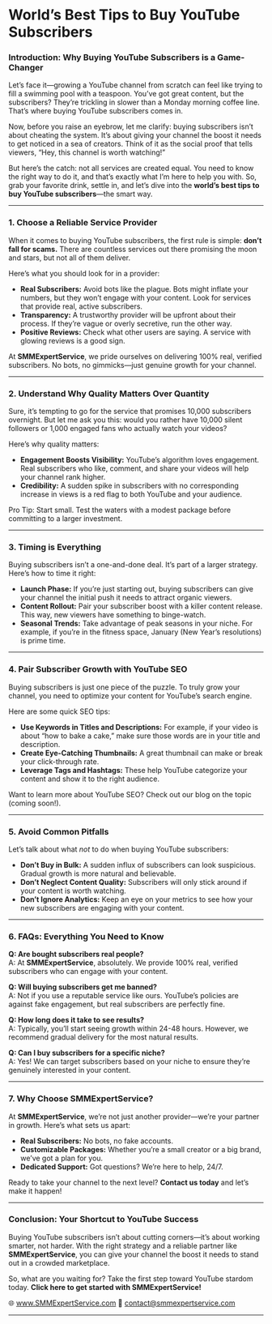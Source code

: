  
# World’s Best Tips to Buy YouTube Subscribers  

### **Introduction: Why Buying YouTube Subscribers is a Game-Changer**  
Let’s face it—growing a YouTube channel from scratch can feel like trying to fill a swimming pool with a teaspoon. You’ve got great content, but the subscribers? They’re trickling in slower than a Monday morning coffee line. That’s where buying YouTube subscribers comes in.  

Now, before you raise an eyebrow, let me clarify: buying subscribers isn’t about cheating the system. It’s about giving your channel the boost it needs to get noticed in a sea of creators. Think of it as the social proof that tells viewers, “Hey, this channel is worth watching!”  

But here’s the catch: not all services are created equal. You need to know the right way to do it, and that’s exactly what I’m here to help you with. So, grab your favorite drink, settle in, and let’s dive into the **world’s best tips to buy YouTube subscribers**—the smart way.  

---

### **1. Choose a Reliable Service Provider**  
When it comes to buying YouTube subscribers, the first rule is simple: **don’t fall for scams.** There are countless services out there promising the moon and stars, but not all of them deliver.  

Here’s what you should look for in a provider:  
- **Real Subscribers:** Avoid bots like the plague. Bots might inflate your numbers, but they won’t engage with your content. Look for services that provide real, active subscribers.  
- **Transparency:** A trustworthy provider will be upfront about their process. If they’re vague or overly secretive, run the other way.  
- **Positive Reviews:** Check what other users are saying. A service with glowing reviews is a good sign.  

At **SMMExpertService**, we pride ourselves on delivering 100% real, verified subscribers. No bots, no gimmicks—just genuine growth for your channel.  

---

### **2. Understand Why Quality Matters Over Quantity**  
Sure, it’s tempting to go for the service that promises 10,000 subscribers overnight. But let me ask you this: would you rather have 10,000 silent followers or 1,000 engaged fans who actually watch your videos?  

Here’s why quality matters:  
- **Engagement Boosts Visibility:** YouTube’s algorithm loves engagement. Real subscribers who like, comment, and share your videos will help your channel rank higher.  
- **Credibility:** A sudden spike in subscribers with no corresponding increase in views is a red flag to both YouTube and your audience.  

Pro Tip: Start small. Test the waters with a modest package before committing to a larger investment.  

---

### **3. Timing is Everything**  
Buying subscribers isn’t a one-and-done deal. It’s part of a larger strategy. Here’s how to time it right:  
- **Launch Phase:** If you’re just starting out, buying subscribers can give your channel the initial push it needs to attract organic viewers.  
- **Content Rollout:** Pair your subscriber boost with a killer content release. This way, new viewers have something to binge-watch.  
- **Seasonal Trends:** Take advantage of peak seasons in your niche. For example, if you’re in the fitness space, January (New Year’s resolutions) is prime time.  

---

### **4. Pair Subscriber Growth with YouTube SEO**  
Buying subscribers is just one piece of the puzzle. To truly grow your channel, you need to optimize your content for YouTube’s search engine.  

Here are some quick SEO tips:  
- **Use Keywords in Titles and Descriptions:** For example, if your video is about “how to bake a cake,” make sure those words are in your title and description.  
- **Create Eye-Catching Thumbnails:** A great thumbnail can make or break your click-through rate.  
- **Leverage Tags and Hashtags:** These help YouTube categorize your content and show it to the right audience.  

Want to learn more about YouTube SEO? Check out our blog on the topic (coming soon!).  

---

### **5. Avoid Common Pitfalls**  
Let’s talk about what *not* to do when buying YouTube subscribers:  
- **Don’t Buy in Bulk:** A sudden influx of subscribers can look suspicious. Gradual growth is more natural and believable.  
- **Don’t Neglect Content Quality:** Subscribers will only stick around if your content is worth watching.  
- **Don’t Ignore Analytics:** Keep an eye on your metrics to see how your new subscribers are engaging with your content.  

---

### **6. FAQs: Everything You Need to Know**  

**Q: Are bought subscribers real people?**  
A: At **SMMExpertService**, absolutely. We provide 100% real, verified subscribers who can engage with your content.  

**Q: Will buying subscribers get me banned?**  
A: Not if you use a reputable service like ours. YouTube’s policies are against fake engagement, but real subscribers are perfectly fine.  

**Q: How long does it take to see results?**  
A: Typically, you’ll start seeing growth within 24-48 hours. However, we recommend gradual delivery for the most natural results.  

**Q: Can I buy subscribers for a specific niche?**  
A: Yes! We can target subscribers based on your niche to ensure they’re genuinely interested in your content.  

---

### **7. Why Choose SMMExpertService?**  
At **SMMExpertService**, we’re not just another provider—we’re your partner in growth. Here’s what sets us apart:  
- **Real Subscribers:** No bots, no fake accounts.  
- **Customizable Packages:** Whether you’re a small creator or a big brand, we’ve got a plan for you.  
- **Dedicated Support:** Got questions? We’re here to help, 24/7.  

Ready to take your channel to the next level? **Contact us today** and let’s make it happen!  

---

### **Conclusion: Your Shortcut to YouTube Success**  
Buying YouTube subscribers isn’t about cutting corners—it’s about working smarter, not harder. With the right strategy and a reliable partner like **SMMExpertService**, you can give your channel the boost it needs to stand out in a crowded marketplace.  

So, what are you waiting for? Take the first step toward YouTube stardom today. **Click here to get started with SMMExpertService!**  

🌐 www.SMMExpertService.com 
📧 contact@smmexpertservice.com

--- 
